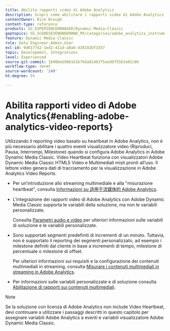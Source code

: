 ```yaml
---
title: Abilita rapporti video di Adobe Analytics
description: Scopri come abilitare i rapporti video di Adobe Analytics in Adobe Dynamic Media Classic.
contentOwner: Rick Brough
content-type: reference
products: SG_EXPERIENCEMANAGER/Dynamic-Media-Classic
geptopics: SG_SCENESEVENONDEMAND_PK/categories/adobe_analytics_instrumentation_kit
feature: Dynamic Media Classic
role: Data Engineer,Admin,User
exl-id: 9d017742-1ed2-411d-a8a6-438102bf1557
topic: Development, Integrations
level: Experienced
source-git-commit: 1b90beb99b161b76da81403f5aed9755b3a92c8b
workflow-type: tm+mt
source-wordcount: '249'
ht-degree: 5%

---
```


# Abilita rapporti video di Adobe Analytics{#enabling-adobe-analytics-video-reports}

Utilizzando il reporting video basato su heartbeat in Adobe Analytics, non è più necessario abilitare i quattro eventi visualizzatore video (Riproduci, Pausa, Interrompi, Milestone) quando si configura Adobe Analytics in Adobe Dynamic Media Classic. Video Heartbeat funziona con visualizzatori Adobe Dynamic Media Classic HTML5 Video e Multimediali misti pronti all’uso. Il lettore video genera dati di tracciamento per la visualizzazione in Adobe Analytics Video Reports.

* Per un’introduzione allo streaming multimediale e alla &quot;misurazione heartbeat&quot;, consulta [Informazioni su 适用于流媒体的 Adobe Analytics](https://experienceleague.adobe.com/docs/media-analytics/using/media-overview.html).

* L’integrazione dei rapporti video di Adobe Analytics con Adobe Dynamic Media Classic supporta le variabili della soluzione, ma non le variabili personalizzate.

  Consulta [Parametri audio e video](https://experienceleague.adobe.com/docs/media-analytics/using/implementation/variables/audio-video-parameters.html) per ulteriori informazioni sulle variabili di soluzione e le variabili personalizzate.

* Sono supportati segmenti predefiniti di incrementi di un minuto. Tuttavia, non è supportato il reporting dei segmenti personalizzato, ad esempio i milestone definiti dal cliente in base a incrementi di tempo, milestone di percentuale o milestone di offset.

  Per ulteriori informazioni sui requisiti e la configurazione dei contenuti multimediali in streaming, consulta [Misurare i contenuti multimediali in streaming in Adobe Analytics](https://experienceleague.adobe.com/docs/media-analytics/using/media-overview.html).

* Per informazioni sulle variabili personalizzate e di soluzione consulta [Abilitazione di rapporti sui contenuti multimediali](https://experienceleague.adobe.com/docs/media-analytics/using/media-reports/media-reports-enable.html?lang=en#media-reports).

>[!NOTE]
>
>Se la soluzione con licenza di Adobe Analytics non include Video Heartbeat, devi continuare a utilizzare i passaggi descritti in questo capitolo per assegnare variabili Adobe Analytics a eventi e variabili visualizzatore Adobe Dynamic Media Classic.
